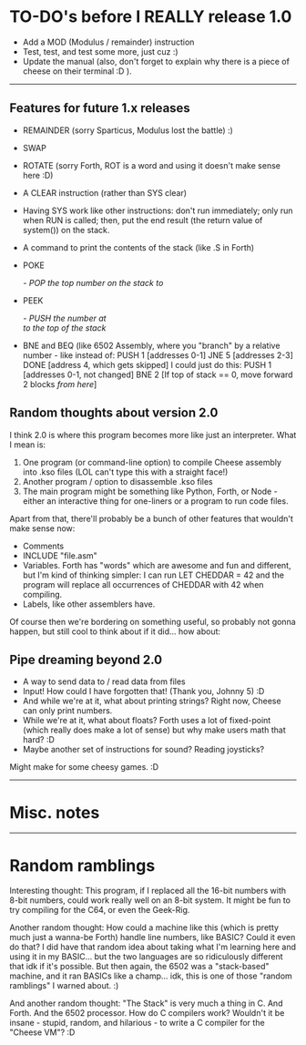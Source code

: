 # TO-DO's before I REALLY release 1.0

* Add a MOD (Modulus / remainder) instruction
* Test, test, and test some more, just cuz :)
* Update the manual (also, don't forget to explain why there is a piece of cheese on their terminal :D ).



------------------------------------------------------------------------------------------------------------------------------------------------------------

## Features for future 1.x releases

* REMAINDER (sorry Sparticus, Modulus lost the battle) :)
* SWAP
* ROTATE (sorry Forth, ROT is a word and using it doesn't make sense here :D)
* A CLEAR instruction (rather than SYS clear)
* Having SYS work like other instructions: don't run immediately; only run when RUN is called; then, put the end result (the return value of system()) on the stack.
* A command to print the contents of the stack (like .S in Forth)
* POKE <address> - POP the top number on the stack to <address>
* PEEK <address> - PUSH the number at <address> to the top of the stack

* BNE and BEQ (like 6502 Assembly, where you "branch" by a relative number - like instead of:
	PUSH 1 [addresses 0-1]
	JNE 5 [addresses 2-3]
	DONE [address 4, which gets skipped]
  I could just do this:
	PUSH 1 [addresses 0-1, not changed]
	BNE 2 [If top of stack == 0, move forward 2 blocks _from here_]


## Random thoughts about version 2.0

I think 2.0 is where this program becomes more like just an interpreter.  What I mean is:

1. One program (or command-line option) to compile Cheese assembly into .kso files (LOL can't type this with a straight face!)
2. Another program / option to disassemble .kso files
3. The main program might be something like Python, Forth, or Node - either an interactive thing for one-liners or a program to run code files.

Apart from that, there'll probably be a bunch of other features that wouldn't make sense now:

* Comments
* INCLUDE "file.asm"
* Variables.  Forth has "words" which are awesome and fun and different, but I'm kind of thinking simpler: I can run LET CHEDDAR = 42 and the program will replace all occurrences of CHEDDAR with 42 when compiling.
* Labels, like other assemblers have.

Of course then we're bordering on something useful, so probably not gonna happen, but still cool to think about if it did... how about:

## Pipe dreaming beyond 2.0

* A way to send data to / read data from files
* Input!  How could I have forgotten that!  (Thank you, Johnny 5) :D
* And while we're at it, what about printing strings?  Right now, Cheese can only print numbers.
* While we're at it, what about floats?  Forth uses a lot of fixed-point (which really does make a lot of sense) but why make users math that hard? :D
* Maybe another set of instructions for sound?  Reading joysticks?

Might make for some cheesy games. :D




------------------------------------------------------------------------------------------------------------------------------------------------------------

# Misc. notes



------------------------------------------------------------------------------------------------------------------------------------------------------------

# Random ramblings

Interesting thought: This program, if I replaced all the 16-bit numbers with 8-bit numbers, could work really well on an 8-bit system.  It might be fun to try compiling for the C64, or even the Geek-Rig.

Another random thought: How could a machine like this (which is pretty much just a wanna-be Forth) handle line numbers, like BASIC?  Could it even do that?  I did have that random idea about taking what I'm learning here and using it in my BASIC... but the two languages are so ridiculously different that idk if it's possible.  But then again, the 6502 was a "stack-based" machine, and it ran BASICs like a champ... idk, this is one of those "random ramblings" I warned about. :)

And another random thought: "The Stack" is very much a thing in C.  And Forth.  And the 6502 processor.  How do C compilers work?  Wouldn't it be insane - stupid, random, and hilarious - to write a C compiler for the "Cheese VM"? :D
